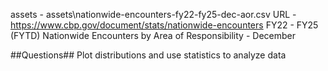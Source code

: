 assets - assets\nationwide-encounters-fy22-fy25-dec-aor.csv
URL - https://www.cbp.gov/document/stats/nationwide-encounters
FY22 - FY25 (FYTD) Nationwide Encounters by Area of Responsibility - December


##Questions##
Plot distributions and use statistics to analyze data